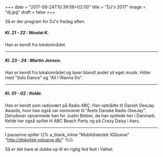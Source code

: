 +++
date = "2017-08-24T10:39:58+02:00"
title = "DJ's 2017"
image = "dj.jpg"
draft = false
+++

Så er der program for DJ's fredag aften.

##### Kl. 21 - 22 : Nicolai K.
Han er kendt fra lokalområdet.

----

##### Kl. 23 - 24 : Martin Jensen.
Han er kendt fra lokalområdet og laver blandt andet sit eget musik. 
Hitter med "Solo Dance" og "All I Wanna Do".

----

##### Kl. 01 - 02 : Kelde.
Han er kendt som radiovært på Radio ABC. Han optrådte til Danish DeeJay Awards, hvor han også var nomineret til "Årets Danske Radio-DeeJay". Derudover opvarmede han for Justin Bieber, da han spillede her i Danmark. Kelde har også spillet til ABC Beach Party og på Crazy Daisy i Aars.

----

I pauserne spiller {{% a_blank_inline "Mobildiskotek XQlusive" "http://diskotek-xqlusive.dk/" %}}.

Så er det bare at dukke op til en rigtig fed fest i Valhal.